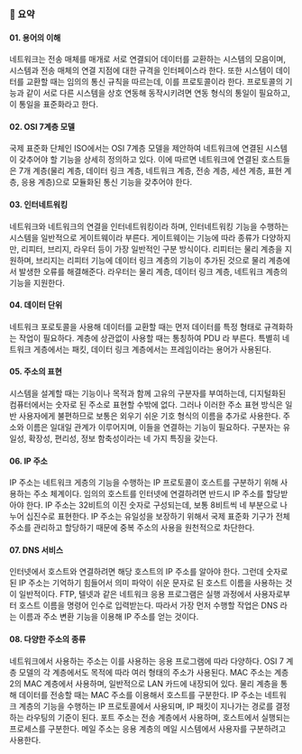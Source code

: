 ### 🔆 요약

#### 01. 용어의 이해
네트워크는 전송 매체를 매개로 서로 연결되어 데이터를 교환하는 시스템의 모음이며, 시스템과 전송 매체의 연결 지점에 대한 규격을 인터페이스라 한다.
또한 시스템이 데이터를 교환할 때는 임의의 통신 규칙을 따르는데, 이를 프로토콜이라 한다. 프로토콜의 기능과 같이 서로 다른 시스템을 상호 연동해 동작시키려면 연동 형식의 통일이 필요하고, 이 통일을 표준화라고 한다.

#### 02. OSI 7계층 모델
국제 표준화 단체인 ISO에서는 OSI 7계층 모델을 제안하여 네트워크에 연결된 시스템이 갖추어야 할 기능을 상세히 정의하고 있다.
이에 따르면 네트워크에 연결된 호스트들은 7개 계층(물리 계층, 데이터 링크 계층, 네트워크 계층, 전송 계층, 세션 계층, 표현 계층, 응용 계층)으로 모듈화된 통신 기능을 갖추어야 한다.

#### 03. 인터네트워킹
네트워크와 네트워크의 연결을 인터네트워킹이라 하며, 인터네트워킹 기능을 수행하는 시스템을 일반적으로 게이트웨이라 부른다.
게이트웨이는 기능에 따라 종류가 다양하지만, 리피터, 브리지, 라우터 등이 가장 일반적인 구분 방식이다.
리피터는 물리 계층을 지원하며, 브리지는 리피터 기능에 데이터 링크 계층의 기능이 추가된 것으로 물리 계층에서 발생한 오류를 해결해준다.
라우터는 물리 계층, 데이터 링크 계층, 네트워크 계층의 기능을 지원한다.

#### 04. 데이터 단위
네트워크 포로토콜을 사용해 데이터를 교환할 때는 먼저 데이터를 특정 형태로 규격화하는 작업이 필요하다.
계층에 상관없이 사용할 때는 통칭하여 PDU 라 부른다. 특별히 네트워크 게층에서는 패킷, 데이터 링크 계층에서는 프레임이라는 용어가 사용된다.

#### 05. 주소의 표현
시스템을 설계할 때는 기능이나 목적과 함께 고유의 구분자를 부여하는데, 디지털화된 컴퓨터에서는 숫자로 된 주소로 표현할 수밖에 없다.
그러나 이러한 주소 표현 방식은 일반 사용자에게 불편하므로 보통은 외우기 쉬운 기호 형식의 이름을 추가로 사용한다.
주소와 이름은 일대일 관계가 이루어지며, 이들을 연결하는 기능이 필요하다.
구분자는 유일성, 확장성, 편리성, 정보 함축성이라는 네 가지 특징을 갖는다.

#### 06. IP 주소
IP 주소는 네트워크 게층의 기능을 수행하는 IP 프로토콜이 호스트를 구분하기 위해 사용하는 주소 체계이다.
임의의 호스트를 인터넷에 연결하려면 반드시 IP 주소를 할당받아야 한다.
IP 주소는 32비트의 이진 숫자로 구성되는데, 보통 8비트씩 네 부분으로 나누어 십진수로 표현한다.
IP 주소는 유일성을 보장하기 위해서 국제 표준화 기구가 전체 주소를 관리하고 할당하기 때문에 중복 주소의 사용을 원천적으로 차단한다.

#### 07. DNS 서비스
인터넷에서 호스트와 연결하려면 해당 호스트의 IP 주소를 알아야 한다. 그런데 숫자로 된 IP 주소는 기억하기 힘들어서 의미 파악이 쉬운 문자로 된 호스트 이름을 사용하는 것이 일반적이다.
FTP, 텔넷과 같은 네트워크 응용 프로그램은 실행 과정에서 사용자로부터 호스트 이름을 명령어 인수로 입력받는다. 따라서 가장 먼저 수행할 작업은 DNS 라는 이름과 주소 변환 기능을 이용해 IP 주소를 얻는 것이다.

#### 08. 다양한 주소의 종류
네트워크에서 사용하는 주소는 이를 사용하는 응용 프로그램에 따라 다양하다. OSI 7 계층 모델의 각 계층에서도 목적에 따라 여러 형태의 주소가 사용된다.
MAC 주소는 계층 2의 MAC 계층에서 사용하며, 일반적으로 LAN 카드에 내장되어 있다.
물리 계층을 통해 데이터를 전송할 때는 MAC 주소를 이용해서 호스트를 구분한다. 
IP 주소는 네트워크 계층의 기능을 수행하는 IP 프로토콜에서 사용되며, IP 패킷이 지나가는 경로를 결정하는 라우팅의 기준이 된다.
포트 주소는 전송 계층에서 사용하며, 호스트에서 실행되는 프로세스를 구분한다.
메일 주소는 응용 계층의 메일 시스템에서 사용자를 구분하려고 사용한다.
